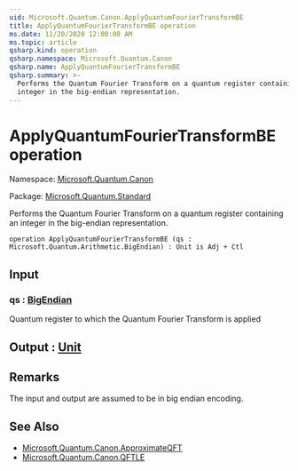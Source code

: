 ```yaml
---
uid: Microsoft.Quantum.Canon.ApplyQuantumFourierTransformBE
title: ApplyQuantumFourierTransformBE operation
ms.date: 11/20/2020 12:00:00 AM
ms.topic: article
qsharp.kind: operation
qsharp.namespace: Microsoft.Quantum.Canon
qsharp.name: ApplyQuantumFourierTransformBE
qsharp.summary: >-
  Performs the Quantum Fourier Transform on a quantum register containing an
  integer in the big-endian representation.
---
```


# ApplyQuantumFourierTransformBE operation

Namespace: [Microsoft.Quantum.Canon](xref:Microsoft.Quantum.Canon)

Package: [Microsoft.Quantum.Standard](https://nuget.org/packages/Microsoft.Quantum.Standard)


Performs the Quantum Fourier Transform on a quantum register containing aninteger in the big-endian representation.

```qsharp
operation ApplyQuantumFourierTransformBE (qs : Microsoft.Quantum.Arithmetic.BigEndian) : Unit is Adj + Ctl
```


## Input

### qs : [BigEndian](xref:Microsoft.Quantum.Arithmetic.BigEndian)

Quantum register to which the Quantum Fourier Transform is applied



## Output : [Unit](xref:microsoft.quantum.lang-ref.unit)



## Remarks

The input and output are assumed to be in big endian encoding.

## See Also

- [Microsoft.Quantum.Canon.ApproximateQFT](xref:Microsoft.Quantum.Canon.ApproximateQFT)
- [Microsoft.Quantum.Canon.QFTLE](xref:Microsoft.Quantum.Canon.QFTLE)